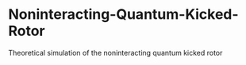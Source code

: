 # Noninteracting-Quantum-Kicked-Rotor
Theoretical simulation of the noninteracting quantum kicked rotor
